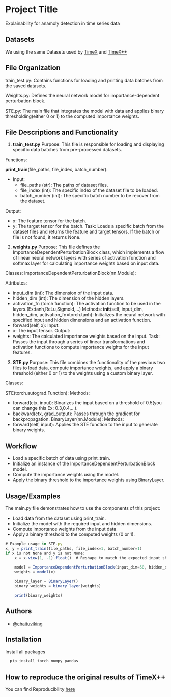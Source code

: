 
# Project Title

Explainability for anamoly detection in time series data


## Datasets
We using the same Datasets used by [TimeX](https://github.com/mims-harvard/TimeX) and [TimeX++](https://github.com/zichuan-liu/TimeXplusplus)
## File Organization

train_test.py: Contains functions for loading and printing data batches from the saved datasets.

Weights.py: Defines the neural network model for importance-dependent perturbation block.

STE.py: The main file that integrates the model with data and applies binary thresholding(either 0 or 1) to the computed importance weights.
## File Descriptions and Functionality

1. **train_test.py**
Purpose: This file is responsible for loading and displaying specific data batches from pre-processed datasets.

Functions:

 **print_train**(file_paths, file_index, batch_number):
- Input:
    - file_paths (str): The paths of dataset files.
    - file_index (int): The specific index of the dataset file to be loaded.
    - batch_number (int): The specific batch number to be recover from the dataset.

Output:
- x: The feature tensor for the batch.
- y: The target tensor for the batch.
Task: Loads a specific batch from the dataset files and returns the feature and target tensors. If the batch or file is not found, it returns None.

2. **weights.py**
Purpose: This file defines the ImportanceDependentPerturbationBlock class, which implements a flow of linear neural network layers with series of activation function and softmax layer for calculating importance weights based on input data.

Classes:
ImportanceDependentPerturbationBlock(nn.Module):

Attributes:
- input_dim (int): The dimension of the input data.
- hidden_dim (int): The dimension of the hidden layers.
- activation_fn (torch function): The activation function to be used in the layers.(Ex:tanh,ReLu,Sigmoid,...)
Methods:
__init__(self, input_dim, hidden_dim, activation_fn=torch.tanh): Initializes the neural network with specified input and hidden dimensions and an activation function.
- forward(self, x):
Input:
- x: The input tensor.
Output:
- weights: The calculated importance weights based on the input.
Task: Passes the input through a series of linear transformations and activation functions to compute importance weights for the input features.

3. **STE.py**
Purpose: This file combines the functionality of the previous two files to load data, compute importance weights, and apply a binary threshold (either 0 or 1) to the weights using a custom binary layer.

Classes:

STE(torch.autograd.Function):
Methods:
- forward(ctx, input): Binarizes the input based on a threshold of 0.5(you can change this Ex: 0.3,0.4,...).
- backward(ctx, grad_output): Passes through the gradient for backpropagation.
BinaryLayer(nn.Module):
Methods:
- forward(self, input): Applies the STE function to the input to generate binary weights.

## Workflow
- Load a specific batch of data using print_train.
- Initialize an instance of the ImportanceDependentPerturbationBlock model.
- Compute the importance weights using the model.
- Apply the binary threshold to the importance weights using BinaryLayer.
## Usage/Examples
The main.py file demonstrates how to use the components of this project:

- Load data from the dataset using print_train.
- Initialize the model with the required input and hidden dimensions.
- Compute importance weights from the input data.
- Apply a binary threshold to the computed weights (0 or 1).

```javascript
# Example usage in STE.py
x, y = print_train(file_paths, file_index=1, batch_number=1)
if x is not None and y is not None:
    x = x.view(1, -1).float()  # Reshape to match the expected input shape

    model = ImportanceDependentPerturbationBlock(input_dim=50, hidden_dim=50, activation_fn=torch.tanh)
    weights = model(x)
    
    binary_layer = BinaryLayer()
    binary_weights = binary_layer(weights)

    print(binary_weights)

```


## Authors

- [@chaituviking](/https://github.com/chaituviking)


## Installation

Install all packages

```bash
  pip install torch numpy pandas
```
    
## How to reproduce the original results of TimeX++
You can find Reproducibility [here](https://github.com/zichuan-liu/TimeXplusplus#how-to-run)